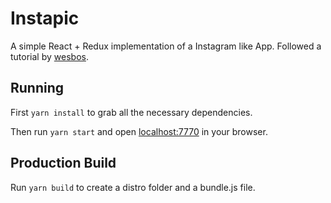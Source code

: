 # Instapic

A simple React + Redux implementation of a Instagram like App. Followed a tutorial by [wesbos](https://github.com/wesbos).

## Running

First `yarn install` to grab all the necessary dependencies.

Then run `yarn start` and open <localhost:7770> in your browser.

## Production Build

Run `yarn build` to create a distro folder and a bundle.js file.

